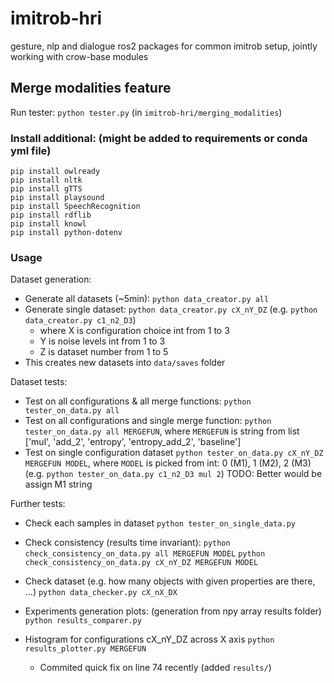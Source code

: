# imitrob-hri

gesture, nlp and dialogue ros2 packages for common imitrob setup, jointly working with crow-base modules

## Merge modalities feature

Run tester: `python tester.py` (in `imitrob-hri/merging_modalities`)

### Install additional: (might be added to requirements or conda yml file)

```
pip install owlready
pip install nltk
pip install gTTS
pip install playsound
pip install SpeechRecognition
pip install rdflib
pip install knowl
pip install python-dotenv
```

### Usage

Dataset generation:
- Generate all datasets (~5min): `python data_creator.py all`
- Generate single dataset: `python data_creator.py cX_nY_DZ` (e.g. `python data_creator.py c1_n2_D3`)
    - where X is configuration choice int from 1 to 3
    - Y is noise levels int from 1 to 3  
    - Z is dataset number from 1 to 5
- This creates new datasets into `data/saves` folder

Dataset tests:
- Test on all configurations & all merge functions: `python tester_on_data.py all`
- Test on all configurations and single merge function: `python tester_on_data.py all MERGEFUN`, where `MERGEFUN` is string from list ['mul', 'add_2', 'entropy', 'entropy_add_2', 'baseline']
- Test on single configuration dataset `python tester_on_data.py cX_nY_DZ MERGEFUN MODEL`, where `MODEL` is picked from int: 0 (M1), 1 (M2), 2 (M3) (e.g. `python tester_on_data.py c1_n2_D3 mul 2`)
TODO: Better would be assign M1 string

Further tests:
- Check each samples in dataset `python tester_on_single_data.py`
- Check consistency (results time invariant): `python check_consistency_on_data.py all MERGEFUN MODEL`
`python check_consistency_on_data.py cX_nY_DZ MERGEFUN MODEL`

- Check dataset (e.g. how many objects with given properties are there, ...) `python data_checker.py cX_nX_DX`
- Experiments generation plots: (generation from npy array results folder) `python results_comparer.py`
- Histogram for configurations cX_nY_DZ across X axis `python results_plotter.py MERGEFUN`
    - Commited quick fix on line 74 recently (added `results/`)
